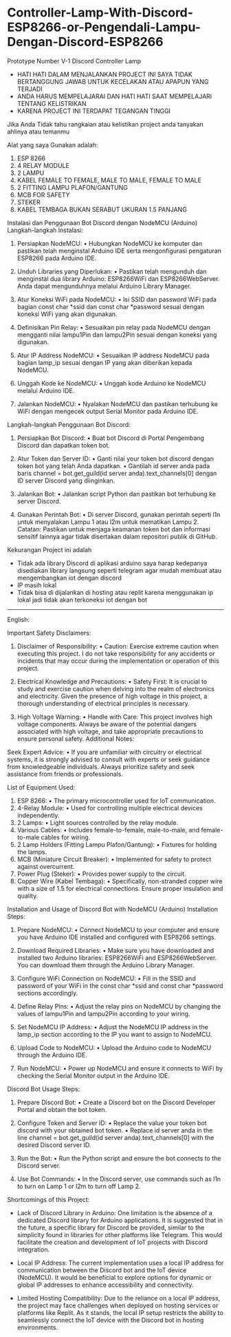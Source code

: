 # Controller-Lamp-With-Discord-ESP8266-or-Pengendali-Lampu-Dengan-Discord-ESP8266
Prototype Number V-1 Discord Controller Lamp

- HATI HATI DALAM MENJALANKAN PROJECT INI SAYA TIDAK BERTANGGUNG JAWAB UNTUK KECELAKAN ATAU APAPUN YANG TERJADI
- ANDA HARUS MEMPELAJARAI DAN HATI HATI SAAT MEMPELAJARI TENTANG KELISTRIKAN 
- KARENA PROJECT INI TERDAPAT TEGANGAN TINGGI 

Jika Anda Tidak tahu rangkaian atau kelistikan project anda tanyakan ahlinya atau temanmu

Alat yang saya Gunakan adalah:
1. ESP 8266
2. 4 RELAY MODULE
3. 2 LAMPU
4. KABEL FEMALE TO FEMALE, MALE TO MALE, FEMALE TO MALE
5. 2 FITTING LAMPU PLAFON/GANTUNG
6. MCB FOR SAFETY
7. STEKER
8. KABEL TEMBAGA BUKAN SERABUT UKURAN 1.5 PANJANG 

Instalasi dan Penggunaan Bot Discord dengan NodeMCU (Arduino)
Langkah-langkah Instalasi:

1.	Persiapkan NodeMCU:
•	Hubungkan NodeMCU ke komputer dan pastikan telah menginstal Arduino IDE serta mengonfigurasi pengaturan ESP8266 pada Arduino IDE.

2.	Unduh Libraries yang Diperlukan:
•	Pastikan telah mengunduh dan menginstal dua library Arduino: ESP8266WiFi dan ESP8266WebServer. Anda dapat mengunduhnya melalui Arduino Library Manager.

3.	Atur Koneksi WiFi pada NodeMCU:
•	Isi SSID dan password WiFi pada bagian const char *ssid dan const char *password sesuai dengan koneksi WiFi yang akan digunakan.

4.	Definisikan Pin Relay:
•	Sesuaikan pin relay pada NodeMCU dengan mengganti nilai lampu1Pin dan lampu2Pin sesuai dengan koneksi yang digunakan.

5.	Atur IP Address NodeMCU:
•	Sesuaikan IP address NodeMCU pada bagian lamp_ip sesuai dengan IP yang akan diberikan kepada NodeMCU.

6.	Unggah Kode ke NodeMCU:
•	Unggah kode Arduino ke NodeMCU melalui Arduino IDE.

7.	Jalankan NodeMCU:
•	Nyalakan NodeMCU dan pastikan terhubung ke WiFi dengan mengecek output Serial Monitor pada Arduino IDE.

Langkah-langkah Penggunaan Bot Discord:
1.	Persiapkan Bot Discord:
•	Buat bot Discord di Portal Pengembang Discord dan dapatkan token bot.

2.	Atur Token dan Server ID:
•	Ganti nilai your token bot discord dengan token bot yang telah Anda dapatkan.
•	Gantilah id server anda pada baris channel = bot.get_guild(id server anda).text_channels[0] dengan ID server Discord yang diinginkan.

3.	Jalankan Bot:
•	Jalankan script Python dan pastikan bot terhubung ke server Discord.

4.	Gunakan Perintah Bot:
•	Di server Discord, gunakan perintah seperti l1n untuk menyalakan Lampu 1 atau l2m untuk mematikan Lampu 2.
Catatan: Pastikan untuk menjaga keamanan token bot dan informasi sensitif lainnya agar tidak disertakan dalam repositori publik di GitHub.

Kekurangan Project ini adalah 
- Tidak ada library Discord di aplikasi arduino saya harap kedepanya disediakan library langsung seperti telegram agar mudah membuat atau mengembangkan iot dengan discord
- IP masih lokal 
- Tidak bisa di dijalankan di hosting atau replit karena menggunakan ip lokal jadi tidak akan terkoneksi iot dengan bot


________________________________________


English:

Important Safety Disclaimers:
1.	Disclaimer of Responsibility:
•	Caution: Exercise extreme caution when executing this project. I do not take responsibility for any accidents or incidents that may occur during the implementation or operation of this project.

2.	Electrical Knowledge and Precautions:
•	Safety First: It is crucial to study and exercise caution when delving into the realm of electronics and electricity. Given the presence of high voltage in this project, a thorough understanding of electrical principles is necessary.

3.	High Voltage Warning:
•	Handle with Care: This project involves high voltage components. Always be aware of the potential dangers associated with high voltage, and take appropriate precautions to ensure personal safety.
Additional Notes:

Seek Expert Advice:
•	If you are unfamiliar with circuitry or electrical systems, it is strongly advised to consult with experts or seek guidance from knowledgeable individuals. Always prioritize safety and seek assistance from friends or professionals.

List of Equipment Used:
1.	ESP 8266:
•	The primary microcontroller used for IoT communication.
2.	4-Relay Module:
•	Used for controlling multiple electrical devices independently.
3.	2 Lamps:
•	Light sources controlled by the relay module.
4.	Various Cables:
•	Includes female-to-female, male-to-male, and female-to-male cables for wiring.
5.	2 Lamp Holders (Fitting Lampu Plafon/Gantung):
•	Fixtures for holding the lamps.
6.	MCB (Miniature Circuit Breaker):
•	Implemented for safety to protect against overcurrent.
7.	Power Plug (Steker):
•	Provides power supply to the circuit.
8.	Copper Wire (Kabel Tembaga):
•	Specifically, non-stranded copper wire with a size of 1.5 for electrical connections. Ensure proper insulation and quality.

Installation and Usage of Discord Bot with NodeMCU (Arduino)
Installation Steps:

1.	Prepare NodeMCU:
•	Connect NodeMCU to your computer and ensure you have Arduino IDE installed and configured with ESP8266 settings.

2.	Download Required Libraries:
•	Make sure you have downloaded and installed two Arduino libraries: ESP8266WiFi and ESP8266WebServer. You can download them through the Arduino Library Manager.

3.	Configure WiFi Connection on NodeMCU:
•	Fill in the SSID and password of your WiFi in the const char *ssid and const char *password sections accordingly.

4.	Define Relay Pins:
•	Adjust the relay pins on NodeMCU by changing the values of lampu1Pin and lampu2Pin according to your wiring.

5.	Set NodeMCU IP Address:
•	Adjust the NodeMCU IP address in the lamp_ip section according to the IP you want to assign to NodeMCU.

6.	Upload Code to NodeMCU:
•	Upload the Arduino code to NodeMCU through the Arduino IDE.

7.	Run NodeMCU:
•	Power up NodeMCU and ensure it connects to WiFi by checking the Serial Monitor output in the Arduino IDE.

Discord Bot Usage Steps:
1.	Prepare Discord Bot:
•	Create a Discord bot on the Discord Developer Portal and obtain the bot token.

2.	Configure Token and Server ID:
•	Replace the value your token bot discord with your obtained bot token.
•	Replace id server anda in the line channel = bot.get_guild(id server anda).text_channels[0] with the desired Discord server ID.

3.	Run the Bot:
•	Run the Python script and ensure the bot connects to the Discord server.

4.	Use Bot Commands:
•	In the Discord server, use commands such as l1n to turn on Lamp 1 or l2m to turn off Lamp 2.

Shortcomings of this Project:

- Lack of Discord Library in Arduino:
One limitation is the absence of a dedicated Discord library for Arduino applications. It is suggested that in the future, a specific library for Discord be provided, similar to the simplicity found in libraries for other platforms like Telegram. This would facilitate the creation and development of IoT projects with Discord integration.
  
- Local IP Address:
The current implementation uses a local IP address for communication between the Discord bot and the IoT device (NodeMCU). It would be beneficial to explore options for dynamic or global IP addresses to enhance accessibility and connectivity.

- Limited Hosting Compatibility:
Due to the reliance on a local IP address, the project may face challenges when deployed on hosting services or platforms like Replit. As it stands, the local IP setup restricts the ability to seamlessly connect the IoT device with the Discord bot in hosting environments.
